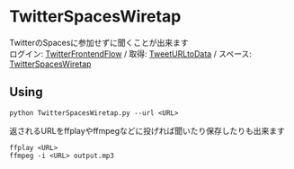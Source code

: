 # TwitterSpacesWiretap
TwitterのSpacesに参加せずに聞くことが出来ます<br>
ログイン: [TwitterFrontendFlow](https://github.com/fa0311/TwitterFrontendFlow) /
取得: [TweetURLtoData](https://github.com/fa0311/TweetURLtoData) /
スペース: [TwitterSpacesWiretap](https://github.com/fa0311/TwitterSpacesWiretap)

## Using

```shell
python TwitterSpacesWiretap.py --url <URL>
```

返されるURLをffplayやffmpegなどに投げれば聞いたり保存したりも出来ます
```shell
ffplay <URL>
ffmpeg -i <URL> output.mp3
```
